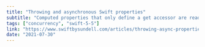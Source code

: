 ```yaml
---
title: "Throwing and asynchronous Swift properties"
subtitle: "Computed properties that only define a get accessor are read-only. When they also have associated behavior, an effect, they are known as effectful read-only properties. In this post, John Sundell demonstrates how such properties can throw errors and perform asynchronous tasks."
tags: ["concurrency", "swift-5-5"]
link: "https://www.swiftbysundell.com/articles/throwing-async-properties/"
date: "2021-07-30"
---
```

